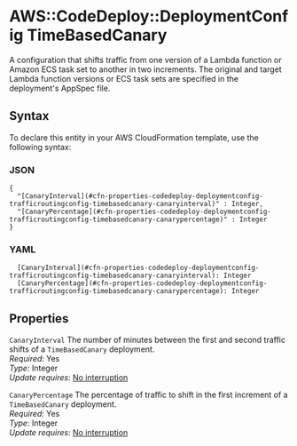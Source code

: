 # AWS::CodeDeploy::DeploymentConfig TimeBasedCanary<a name="aws-properties-codedeploy-deploymentconfig-timebasedcanary"></a>

A configuration that shifts traffic from one version of a Lambda function or Amazon ECS task set to another in two increments\. The original and target Lambda function versions or ECS task sets are specified in the deployment's AppSpec file\.

## Syntax<a name="aws-properties-codedeploy-deploymentconfig-timebasedcanary-syntax"></a>

To declare this entity in your AWS CloudFormation template, use the following syntax:

### JSON<a name="aws-properties-codedeploy-deploymentconfig-timebasedcanary-syntax.json"></a>

```
{
  "[CanaryInterval](#cfn-properties-codedeploy-deploymentconfig-trafficroutingconfig-timebasedcanary-canaryinterval)" : Integer,
  "[CanaryPercentage](#cfn-properties-codedeploy-deploymentconfig-trafficroutingconfig-timebasedcanary-canarypercentage)" : Integer
}
```

### YAML<a name="aws-properties-codedeploy-deploymentconfig-timebasedcanary-syntax.yaml"></a>

```
  [CanaryInterval](#cfn-properties-codedeploy-deploymentconfig-trafficroutingconfig-timebasedcanary-canaryinterval): Integer
  [CanaryPercentage](#cfn-properties-codedeploy-deploymentconfig-trafficroutingconfig-timebasedcanary-canarypercentage): Integer
```

## Properties<a name="aws-properties-codedeploy-deploymentconfig-timebasedcanary-properties"></a>

`CanaryInterval`  <a name="cfn-properties-codedeploy-deploymentconfig-trafficroutingconfig-timebasedcanary-canaryinterval"></a>
The number of minutes between the first and second traffic shifts of a `TimeBasedCanary` deployment\.  
*Required*: Yes  
*Type*: Integer  
*Update requires*: [No interruption](https://docs.aws.amazon.com/AWSCloudFormation/latest/UserGuide/using-cfn-updating-stacks-update-behaviors.html#update-no-interrupt)

`CanaryPercentage`  <a name="cfn-properties-codedeploy-deploymentconfig-trafficroutingconfig-timebasedcanary-canarypercentage"></a>
The percentage of traffic to shift in the first increment of a `TimeBasedCanary` deployment\.  
*Required*: Yes  
*Type*: Integer  
*Update requires*: [No interruption](https://docs.aws.amazon.com/AWSCloudFormation/latest/UserGuide/using-cfn-updating-stacks-update-behaviors.html#update-no-interrupt)